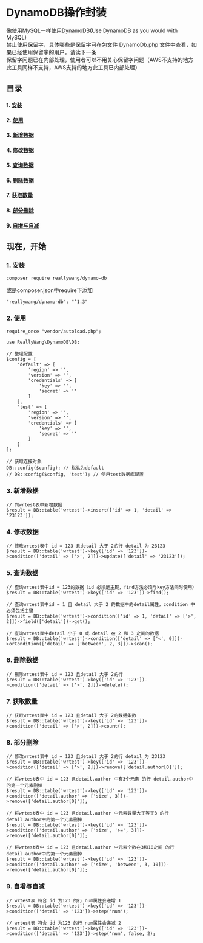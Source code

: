 # DynamoDB操作封装
像使用MySQL一样使用DynamoDB(Use DynamoDB as you would with MySQL)  
禁止使用保留字，具体哪些是保留字可在包文件 DynamoDb.php 文件中查看，如果已经使用保留字的用户，请读下一条  
保留字问题已在内部处理，使用者可以不用关心保留字问题（AWS不支持的地方此工具同样不支持，AWS支持的地方此工具已内部处理）  


## 目录
#### 1. [安装](#1)
#### 2. [使用](#2)
#### 3. [新增数据](#3)
#### 4. [修改数据](#4)
#### 5. [查询数据](#5)
#### 6. [删除数据](#6)
#### 7. [获取数量](#7)
#### 8. [部分删除](#8)
#### 9. [自增与自减](#9)

## 现在，开始

### <span id = "1">1. 安装</span>

```
composer require reallywang/dynamo-db
```
或是composer.json中require下添加
```
"reallywang/dynamo-db": "^1.3"
```

### <span id = "2">2. 使用</span>
```
require_once "vendor/autoload.php";

use ReallyWang\DynamoDB\DB;

// 整理配置
$config = [
    'default' => [
        'region' => '',
        'version' => '',
        'credentials' => [
            'key' => '',
            'secret' => ''
        ]
    ],
    'test' => [
        'region' => '',
        'version' => '',
        'credentials' => [
            'key' => '',
            'secret' => ''
        ]
    ]
];

// 获取连接对象
DB::config($config); // 默认为default
// DB::config($config, 'test'); // 使用test数据库配置
```
### <span id = "3">3. 新增数据</span>
```
// 向wrtest表中新增数据
$result = DB::table('wrtest')->insert(['id' => 1, 'detail' => '23123']);
```
### <span id = "4">4. 修改数据</span>
```
// 修改wrtest表中 id = 123 且detail 大于 2的行 detail 为 23123
$result = DB::table('wrtest')->key(['id' => '123'])->condition(['detail' => ['>', 2]])->update(['detail' => '23123']);
```
### <span id = "5">5. 查询数据</span>
```
// 查询wrtest表中id = 123的数据（id 必须是主键，find方法必须与key方法同时使用）
$result = DB::table('wrtest')->key(['id' => '123'])->find();

// 查询wrtest表中id = 1 且 detail 大于 2 的数据中的detail属性，condition 中必须包括主键
$result = DB::table('wrtest')->condition(['id' => 1, 'detail' => ['>', 2]])->field(['detail'])->get();

// 查询wrtest表中detail 小于 0 或 detail 在 2 和 3 之间的数据
$result = DB::table('wrtest')->condition(['detail' => ['<', 0]])->orCondition(['detail' => ['between', 2, 3]])->scan();
```
### <span id = "6">6. 删除数据</span>
```
// 删除wrtest表中 id = 123 且detail 大于 2的行
$result = DB::table('wrtest')->key(['id' => '123'])->condition(['detail' => ['>', 2]])->delete();
```
### <span id = "7">7. 获取数量</span>
```
// 获取wrtest表中 id = 123 且detail 大于 2的数据条数
$result = DB::table('wrtest')->key(['id' => '123'])->condition(['detail' => ['>', 2]])->count();
```
### <span id = "8">8. 部分删除</span>
```
// 修改wrtest表中 id = 123 且detail 大于 2的行 detail 为 23123
$result = DB::table('wrtest')->key(['id' => '123'])->condition(['detail' => ['>', 2]])->remove(['detail.author[0]']);

// 将wrtest表中 id = 123 且detail.author 中有3个元素 的行 detail.author中的第一个元素删掉
$result = DB::table('wrtest')->key(['id' => '123'])->condition(['detail.author' => ['size', 3]])->remove(['detail.author[0]']);

// 将wrtest表中 id = 123 且detail.author 中元素数量大于等于3 的行 detail.author中的第一个元素删掉
$result = DB::table('wrtest')->key(['id' => '123'])->condition(['detail.author' => ['size', '>=', 3]])->remove(['detail.author[0]']);

// 将wrtest表中 id = 123 且detail.author 中元素个数在3和10之间 的行 detail.author中的第一个元素删掉
$result = DB::table('wrtest')->key(['id' => '123'])->condition(['detail.author' => ['size', 'between', 3, 10]])->remove(['detail.author[0]']);
```
### <span id = "9">9. 自增与自减</span>
```
// wrtest表 符合 id 为123 的行 num属性会递增 1
$result = DB::table('wrtest')->key(['id' => '123'])->condition(['detail' => '123'])->step('num');

// wrtest表 符合 id 为123 的行 num属性会递减 2
$result = DB::table('wrtest')->key(['id' => '123'])->condition(['detail' => '123'])->step('num', false, 2);
```
